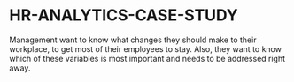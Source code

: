 # HR-ANALYTICS-CASE-STUDY
Management want to know what changes they should make to their workplace, to get most of their employees to stay. Also, they want to know which of these variables is most important and needs to be addressed right away.

